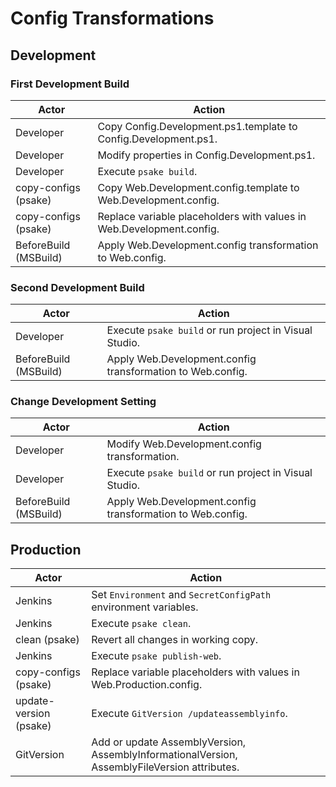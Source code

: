 Config Transformations
======================

Development
-----------

### First Development Build

Actor                 | Action
--------------------- | ----------------------------------------------------------------
Developer             | Copy Config.Development.ps1.template to Config.Development.ps1.
Developer             | Modify properties in Config.Development.ps1.
Developer             | Execute `psake build`.
copy-configs (psake)  | Copy Web.Development.config.template to Web.Development.config.
copy-configs (psake)  | Replace variable placeholders with values in Web.Development.config.
BeforeBuild (MSBuild) | Apply Web.Development.config transformation to Web.config.

### Second Development Build

Actor                 | Action
--------------------- | ----------------------------------------------------------------
Developer             | Execute `psake build` or run project in Visual Studio.
BeforeBuild (MSBuild) | Apply Web.Development.config transformation to Web.config.

### Change Development Setting

Actor                 | Action
--------------------- | ----------------------------------------------------------------
Developer             | Modify Web.Development.config transformation.
Developer             | Execute `psake build` or run project in Visual Studio.
BeforeBuild (MSBuild) | Apply Web.Development.config transformation to Web.config.

Production
----------

Actor                  | Action
---------------------- | ----------------------------------------------------------------
Jenkins                | Set `Environment` and `SecretConfigPath` environment variables.
Jenkins                | Execute `psake clean`.
clean (psake)          | Revert all changes in working copy.
Jenkins                | Execute `psake publish-web`.
copy-configs (psake)   | Replace variable placeholders with values in Web.Production.config.
update-version (psake) | Execute `GitVersion /updateassemblyinfo`.
GitVersion             | Add or update AssemblyVersion, AssemblyInformationalVersion, AssemblyFileVersion attributes.
